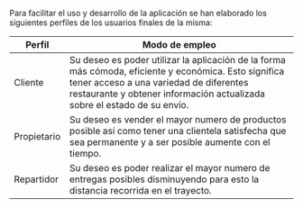 Para facilitar el uso y desarrollo de la aplicación se han elaborado los siguientes perfiles de los usuarios finales de la misma:

| **Perfil**                            | **Modo de empleo**                                                                                                                                                                                                                               |
|------------------------------------------------|------------------------------------------------------------------------------------------------------------------------------------------------------------------------------------------------------------------------------------------------------------|
| Cliente		| Su deseo es poder utilizar la aplicación de la forma más cómoda, eficiente y económica. Esto significa tener acceso a una variedad de diferentes restaurante y obtener información actualizada sobre el estado de su envío.	|
| Propietario	| Su deseo es vender el mayor numero de productos posible así como tener una clientela satisfecha que sea permanente y a ser posible aumente con el tiempo.	|
| Repartidor	| Su deseo es poder realizar el mayor numero de entregas posibles disminuyendo para esto la distancia recorrida en el trayecto.	|
